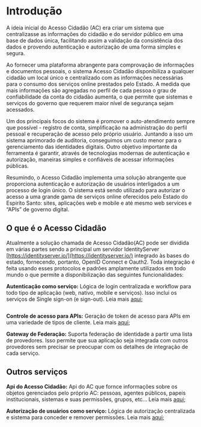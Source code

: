 # Introdução 

A ideia inicial do Acesso Cidadão (AC) era criar um sistema que centralizasse as informações do cidadão e do servidor público em uma base de dados única, facilitando assim a validação da consistência dos dados e provendo autenticação e autorização de uma forma simples e segura. 

Ao fornecer uma plataforma abrangente para comprovação de informações e documentos pessoais, o sistema Acesso Cidadão disponibiliza a qualquer cidadão um local único e centralizado com as informações necessárias para o consumo dos serviços online prestados pelo Estado. A medida que mais informações são agregadas no perfil de cada pessoa o grau de confiabilidade da conta do cidadão aumenta, o que permite que sistemas e serviços do governo que requerem maior nível de segurança sejam acessados.

Um dos principais focos do sistema é promover o auto-atendimento sempre que possível - registro de conta, simplificação na administração do perfil pessoal e recuperação de acesso pelo próprio usuário. Juntando a isso um sistema aprimorado de auditoria, conseguimos um custo menor para o gerenciamento das identidades digitais. Outro objetivo importante da ferramenta é garantir, através de tecnologias modernas de autenticação e autorização, maneiras simples e confiáveis de acessar informações públicas. 

Resumindo, o Acesso Cidadão implementa uma solução abrangente que proporciona autenticação e autorização de usuários interligados a um processo de login único. O sistema está sendo utilizado para autorizar o acesso a uma grande gama de serviços online oferecidos pelo Estado do Espiríto Santo: sites, aplicações web e mobile e até mesmo web services e “APIs” de governo digital.

## O que é o Acesso Cidadão

Atualmente a solução chamada de Acesso Cidadão(AC) pode ser dividida em várias partes sendo a principal um servidor IdentityServer [https://identityserver.io/](https://identityserver.io/) integrado às bases do estado, fornecendo, portanto, OpenID Connect e Oauth2. Toda integração é feita usando esses protocolos e padrões amplamente utilizados em todo mundo o que permite a disponibilização das seguintes funcionalidades:

**Autenticação como serviço:** 
Lógica de login centralizada e workflow para todo tipo de aplicação (web, nativo, mobile e serviços). Isso inclui os serviços de Single sign-on (e sign-out). Leia mais [aqui](./AutenticacaoUsuarios/ComoGerarToken.md);

``` important:: O Single sign-out está sendo reformulado e é esperado que esteja funcionando normalmente na nova versão
```

**Controle de acesso para APIs:** 
Geração de token de acesso para APIs em uma variedade de tipos de cliente. Leia mais [aqui](./AutorizacaoSistemas/ComoGerarToken.md);

**Gateway de Federação:**
Suporta federação de identidade a partir uma lista de provedores. Isso permite que sua aplicação seja integrada com outros provedores sem precisar se preocupar com os detalhes de integração de cada serviço.

## Outros serviços

**Api do Acesso Cidadão:**
Api do AC que fornce informações sobre os objetos gerenciados pelo próprio AC: pessoas, agentes públicos, papeis institucionais, sistemas e suas permissões, grupos, etc... Leia mais [aqui](./Api/ApiAcessoCidadao.md);

**Autorização de usuários como serviço:**
Lógica de autorização centralizada e sistema para conceder e remover permissões. Leia mais [aqui](./AutorizacaoUsuarios/AutorizacaoUsuarios.md);

